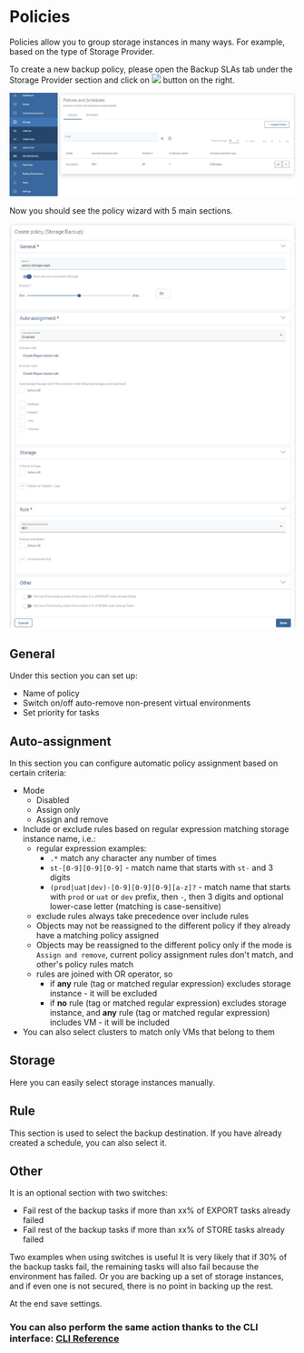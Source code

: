 # Policies

Policies allow you to group storage instances in many ways. For example, based on the type of Storage Provider.

To create a new backup policy, please open the Backup SLAs tab under the Storage Provider section and click on ![](../../../.gitbook/assets/create-policy%20%282%29%20%283%29%20%281%29.jpg) button on the right.

![](../../../.gitbook/assets/storage-providers-slas.jpg)

Now you should see the policy wizard with 5 main sections.

![](../../../.gitbook/assets/storage-providers-policy-create.jpg)

## General

Under this section you can set up:

* Name of policy
* Switch on/off auto-remove non-present virtual environments
* Set priority for tasks

## Auto-assignment

In this section you can configure automatic policy assignment based on certain criteria:

* Mode
  * Disabled
  * Assign only
  * Assign and remove
* Include or exclude rules based on regular expression matching storage instance name, i.e.:
  * regular expression examples:
    * `.*` match any character any number of times
    * `st-[0-9][0-9][0-9]` - match name that starts with `st-` and 3 digits
    * `(prod|uat|dev)-[0-9][0-9][0-9][a-z]?` - match name that starts with `prod` or `uat` or `dev` prefix, then `-`, then 3 digits and optional lower-case letter \(matching is case-sensitive\)
  * exclude rules always take precedence over include rules
  * Objects may not be reassigned to the different policy if they already have a matching policy assigned
  * Objects may be reassigned to the different policy only if the mode is `Assign and remove`, current policy assignment rules don't match, and other's policy rules match
  * rules are joined with OR operator, so 
    * if **any** rule \(tag or matched regular expression\) excludes storage instance - it will be excluded
    * if **no** rule \(tag or matched regular expression\) excludes storage instance, and **any** rule \(tag or matched regular expression\) includes VM - it will be included
* You can also select clusters to match only VMs that belong to them

## Storage

Here you can easily select storage instances manually.

## Rule

This section is used to select the backup destination. If you have already created a schedule, you can also select it.

## Other

It is an optional section with two switches:

* Fail rest of the backup tasks if more than xx% of EXPORT tasks already failed
* Fail rest of the backup tasks if more than xx% of STORE tasks already failed

Two examples when using switches is useful It is very likely that if 30% of the backup tasks fail, the remaining tasks will also fail because the environment has failed. Or you are backing up a set of storage instances, and if even one is not secured, there is no point in backing up the rest.

At the end save settings.

### You can also perform the same action thanks to the CLI interface: [CLI Reference](../../cli-reference.md#storage-backup-management)


